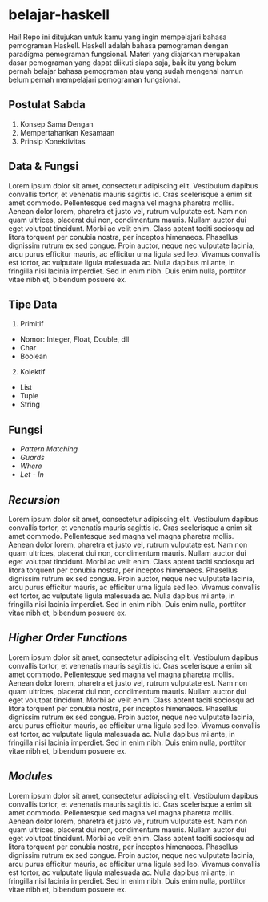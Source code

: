 # belajar-haskell

Hai! Repo ini ditujukan untuk kamu yang ingin mempelajari bahasa pemograman Haskell. Haskell adalah bahasa pemograman dengan paradigma pemograman fungsional. Materi yang diajarkan merupakan dasar pemograman yang dapat diikuti siapa saja, baik itu yang belum pernah belajar bahasa pemograman atau yang sudah mengenal namun belum pernah mempelajari pemograman fungsional.

## Postulat Sabda

1. Konsep Sama Dengan
2. Mempertahankan Kesamaan
3. Prinsip Konektivitas

## Data & Fungsi

Lorem ipsum dolor sit amet, consectetur adipiscing elit. Vestibulum dapibus convallis tortor, et venenatis mauris sagittis id. Cras scelerisque a enim sit amet commodo. Pellentesque sed magna vel magna pharetra mollis. Aenean dolor lorem, pharetra et justo vel, rutrum vulputate est. Nam non quam ultrices, placerat dui non, condimentum mauris. Nullam auctor dui eget volutpat tincidunt. Morbi ac velit enim. Class aptent taciti sociosqu ad litora torquent per conubia nostra, per inceptos himenaeos. Phasellus dignissim rutrum ex sed congue. Proin auctor, neque nec vulputate lacinia, arcu purus efficitur mauris, ac efficitur urna ligula sed leo. Vivamus convallis est tortor, ac vulputate ligula malesuada ac. Nulla dapibus mi ante, in fringilla nisi lacinia imperdiet. Sed in enim nibh. Duis enim nulla, porttitor vitae nibh et, bibendum posuere ex.

## Tipe Data

1.  Primitif

- Nomor: Integer, Float, Double, dll
- Char
- Boolean

2.  Kolektif

- List
- Tuple
- String

## Fungsi

- _Pattern Matching_
- _Guards_
- _Where_
- _Let - In_

## _Recursion_

Lorem ipsum dolor sit amet, consectetur adipiscing elit. Vestibulum dapibus convallis tortor, et venenatis mauris sagittis id. Cras scelerisque a enim sit amet commodo. Pellentesque sed magna vel magna pharetra mollis. Aenean dolor lorem, pharetra et justo vel, rutrum vulputate est. Nam non quam ultrices, placerat dui non, condimentum mauris. Nullam auctor dui eget volutpat tincidunt. Morbi ac velit enim. Class aptent taciti sociosqu ad litora torquent per conubia nostra, per inceptos himenaeos. Phasellus dignissim rutrum ex sed congue. Proin auctor, neque nec vulputate lacinia, arcu purus efficitur mauris, ac efficitur urna ligula sed leo. Vivamus convallis est tortor, ac vulputate ligula malesuada ac. Nulla dapibus mi ante, in fringilla nisi lacinia imperdiet. Sed in enim nibh. Duis enim nulla, porttitor vitae nibh et, bibendum posuere ex.

## _Higher Order Functions_

Lorem ipsum dolor sit amet, consectetur adipiscing elit. Vestibulum dapibus convallis tortor, et venenatis mauris sagittis id. Cras scelerisque a enim sit amet commodo. Pellentesque sed magna vel magna pharetra mollis. Aenean dolor lorem, pharetra et justo vel, rutrum vulputate est. Nam non quam ultrices, placerat dui non, condimentum mauris. Nullam auctor dui eget volutpat tincidunt. Morbi ac velit enim. Class aptent taciti sociosqu ad litora torquent per conubia nostra, per inceptos himenaeos. Phasellus dignissim rutrum ex sed congue. Proin auctor, neque nec vulputate lacinia, arcu purus efficitur mauris, ac efficitur urna ligula sed leo. Vivamus convallis est tortor, ac vulputate ligula malesuada ac. Nulla dapibus mi ante, in fringilla nisi lacinia imperdiet. Sed in enim nibh. Duis enim nulla, porttitor vitae nibh et, bibendum posuere ex.

## _Modules_

Lorem ipsum dolor sit amet, consectetur adipiscing elit. Vestibulum dapibus convallis tortor, et venenatis mauris sagittis id. Cras scelerisque a enim sit amet commodo. Pellentesque sed magna vel magna pharetra mollis. Aenean dolor lorem, pharetra et justo vel, rutrum vulputate est. Nam non quam ultrices, placerat dui non, condimentum mauris. Nullam auctor dui eget volutpat tincidunt. Morbi ac velit enim. Class aptent taciti sociosqu ad litora torquent per conubia nostra, per inceptos himenaeos. Phasellus dignissim rutrum ex sed congue. Proin auctor, neque nec vulputate lacinia, arcu purus efficitur mauris, ac efficitur urna ligula sed leo. Vivamus convallis est tortor, ac vulputate ligula malesuada ac. Nulla dapibus mi ante, in fringilla nisi lacinia imperdiet. Sed in enim nibh. Duis enim nulla, porttitor vitae nibh et, bibendum posuere ex.

